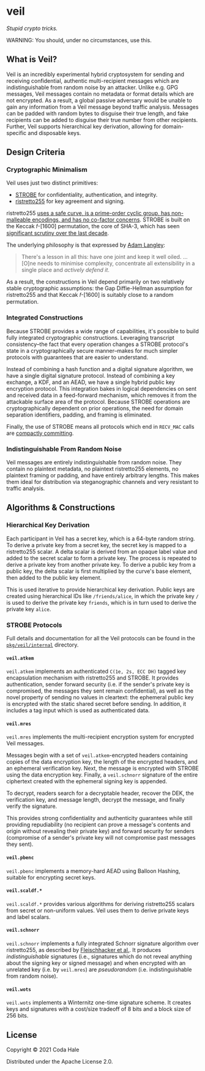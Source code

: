 # veil

_Stupid crypto tricks._

WARNING: You should, under no circumstances, use this.

## What is Veil?

Veil is an incredibly experimental hybrid cryptosystem for sending and receiving confidential,
authentic multi-recipient messages which are indistinguishable from random noise by an attacker.
Unlike e.g. GPG messages, Veil messages contain no metadata or format details which are not
encrypted. As a result, a global passive adversary would be unable to gain any information from a
Veil message beyond traffic analysis. Messages can be padded with random bytes to disguise their
true length, and fake recipients can be added to disguise their true number from other recipients.
Further, Veil supports hierarchical key derivation, allowing for domain-specific and disposable
keys.

## Design Criteria

### Cryptographic Minimalism

Veil uses just two distinct primitives:

* [STROBE](https://strobe.sourceforge.io) for confidentiality, authentication, and integrity.
* [ristretto255](https://ristretto.group) for key agreement and signing.

ristretto255 [uses a safe curve, is a prime-order cyclic group, has non-malleable encodings, and has
no co-factor concerns](https://ristretto.group/why_ristretto.html). STROBE is built on the Keccak
𝑓-\[1600\] permutation, the core of SHA-3, which has seen [significant scrutiny over the last
decade](https://keccak.team/third_party.html).

The underlying philosophy is that expressed by [Adam
Langley](https://www.imperialviolet.org/2016/05/16/agility.html):

> There's a lesson in all this: have one joint and keep it well oiled. … \[O\]ne needs to minimise
> complexity, concentrate all extensibility in a single place and _actively defend it_.

As a result, the constructions in Veil depend primarily on two relatively stable cryptographic
assumptions: the Gap Diffie-Hellman assumption for ristretto255 and that Keccak 𝑓-\[1600\] is
suitably close to a random permutation.

### Integrated Constructions

Because STROBE provides a wide range of capabilities, it's possible to build fully integrated
cryptographic constructions. Leveraging transcript consistency–the fact that every operation changes
a STROBE protocol's state in a cryptographically secure manner–makes for much simpler protocols with
guarantees that are easier to understand.

Instead of combining a hash function and a digital signature algorithm, we have a single digital
signature protocol. Instead of combining a key exchange, a KDF, and an AEAD, we have a single hybrid
public key encryption protocol. This integration bakes in logical dependencies on sent and received
data in a feed-forward mechanism, which removes it from the attackable surface area of the protocol.
Because STROBE operations are cryptographically dependent on prior operations, the need for domain
separation identifiers, padding, and framing is eliminated.

Finally, the use of STROBE means all protocols which end in `RECV_MAC` calls are [compactly
committing](https://eprint.iacr.org/2019/016.pdf).

### Indistinguishable From Random Noise

Veil messages are entirely indistinguishable from random noise. They contain no plaintext metadata,
no plaintext ristretto255 elements, no plaintext framing or padding, and have entirely arbitrary
lengths. This makes them ideal for distribution via steganographic channels and very resistant to
traffic analysis.

## Algorithms & Constructions

### Hierarchical Key Derivation

Each participant in Veil has a secret key, which is a 64-byte random string. To derive a private key
from a secret key, the secret key is mapped to a ristretto255 scalar. A delta scalar is derived from
an opaque label value and added to the secret scalar to form a private key. The process is repeated
to derive a private key from another private key. To derive a public key from a public key, the
delta scalar is first multiplied by the curve's base element, then added to the public key element.

This is used iterative to provide hierarchical key derivation. Public keys are created using
hierarchical IDs like `/friends/alice`, in which the private key `/` is used to derive the private
key `friends`, which is in turn used to derive the private key `alice`.

### STROBE Protocols

Full details and documentation for all the Veil protocols can be found in the
[`pkg/veil/internal`](https://github.com/codahale/veil/tree/main/pkg/veil/internal) directory.

#### `veil.atkem`

`veil.atkem` implements an authenticated `C(1e, 2s, ECC DH)` tagged key encapsulation mechanism with
ristretto255 and STROBE. It provides authentication, sender forward security (i.e. if the sender's
private key is compromised, the messages they sent remain confidential), as well as the novel
property of sending no values in cleartext: the ephemeral public key is encrypted with the static
shared secret before sending. In addition, it includes a tag input which is used as authenticated 
data.

#### `veil.mres`

`veil.mres` implements the multi-recipient encryption system for encrypted Veil messages.

Messages begin with a set of `veil.atkem`-encrypted headers containing copies of the data encryption
key, the length of the encrypted headers, and an ephemeral verification key. Next, the message is
encrypted with STROBE using the data encryption key. Finally, a `veil.schnorr` signature of the
entire ciphertext created with the ephemeral signing key is appended.

To decrypt, readers search for a decryptable header, recover the DEK, the verification key, and
message length, decrypt the message, and finally verify the signature.

This provides strong confidentiality and authenticity guarantees while still providing repudiability
(no recipient can prove a message's contents and origin without revealing their private key) and
forward security for senders (compromise of a sender's private key will not compromise past messages
they sent).

#### `veil.pbenc`

`veil.pbenc` implements a memory-hard AEAD using Balloon Hashing, suitable for encrypting secret
keys.

#### `veil.scaldf.*`

`veil.scaldf.*` provides various algorithms for deriving ristretto255 scalars from secret or
non-uniform values. Veil uses them to derive private keys and label scalars.

#### `veil.schnorr`

`veil.schnorr` implements a fully integrated Schnorr signature algorithm over ristretto255, as
described by [Fleischhacker et al.](https://eprint.iacr.org/2011/673.pdf). It produces
_indistinguishable_ signatures (i.e., signatures which do not reveal anything about the signing key
or signed message) and when encrypted with an unrelated key (i.e. by `veil.mres`) are _pseudorandom_
(i.e. indistinguishable from random noise).

#### `veil.wots`

`veil.wots` implements a Winternitz one-time signature scheme. It creates keys and signatures with a
cost/size tradeoff of 8 bits and a block size of 256 bits.

## License

Copyright © 2021 Coda Hale

Distributed under the Apache License 2.0.
